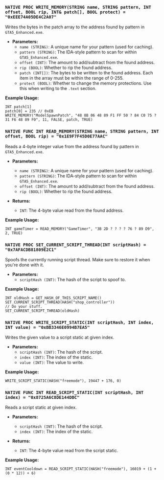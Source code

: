 ### `NATIVE PROC WRITE_MEMORY(STRING name, STRING pattern, INT offset, BOOL rip, INT& patch[], BOOL protect) = "0xEEE74A05DE4C2A07"`

Writes the bytes in the patch array to the address found by pattern in `GTA5_Enhanced.exe`.

- **Parameters:**
  - `name (STRING)`: A unique name for your pattern (used for caching).
  - `pattern (STRING)`: The IDA-style pattern to scan for within `GTA5_Enhanced.exe`.
  - `offset (INT)`: The amount to add/subtract from the found address.
  - `rip (BOOL)`: Whether to rip the found address.
  - `patch (INT[])`: The bytes to be written to the found address. Each item in the array must be within the range of 0-255.
  - `protect (BOOL)`: Whether to change the memory protections. Use this when writing to the `.text` section.

**Example Usage:**
```
INT patch[1]
patch[0] = 235 // 0xEB
WRITE_MEMORY("ModelSpawnPatch", "48 8B 06 48 89 F1 FF 50 ? 84 C0 75 ? 31 F6 48 89 F0", 11, FALSE, patch, TRUE)
```

### `NATIVE FUNC INT READ_MEMORY(STRING name, STRING pattern, INT offset, BOOL rip) = "0x1E9F7F45D0E77AAC"`

Reads a 4-byte integer value from the address found by pattern in `GTA5_Enhanced.exe`.

- **Parameters:**
  - `name (STRING)`: A unique name for your pattern (used for caching).
  - `pattern (STRING)`: The IDA-style pattern to scan for within `GTA5_Enhanced.exe`.
  - `offset (INT)`: The amount to add/subtract from the found address.
  - `rip (BOOL)`: Whether to rip the found address.

- **Returns:**
  - `INT`: The 4-byte value read from the found address.

**Example Usage:**
```
INT gameTimer = READ_MEMORY("GameTimer", "3B 2D ? ? ? ? 76 ? 89 D9", 2, TRUE)
```

### `NATIVE PROC SET_CURRENT_SCRIPT_THREAD(INT scriptHash) = "0x7AFACDB81809E2C1"`

Spoofs the currently running script thread. Make sure to restore it when you're done with it.

- **Parameters:**
  - `scriptHash (INT)`: The hash of the script to spoof to.

**Example Usage:**
```
INT oldHash = GET_HASH_OF_THIS_SCRIPT_NAME()
SET_CURRENT_SCRIPT_THREAD(HASH("shop_controller"))
// Do your stuff.
SET_CURRENT_SCRIPT_THREAD(oldHash)
```

### `NATIVE PROC WRITE_SCRIPT_STATIC(INT scriptHash, INT index, INT value) = "0xBB3346E0994B7EA5"`

Writes the given value to a script static at given index.

- **Parameters:**
  - `scriptHash (INT)`: The hash of the script.
  - `index (INT)`: The index of the static.
  - `value (INT)`: The value to write.

**Example Usage:**
```
WRITE_SCRIPT_STATIC(HASH("freemode"), 19447 + 176, 0)
```

### `NATIVE FUNC INT READ_SCRIPT_STATIC(INT scriptHash, INT index) = "0x8725A6C8DE144DBC"`

Reads a script static at given index.

- **Parameters:**
  - `scriptHash (INT)`: The hash of the script.
  - `index (INT)`: The index of the static.

- **Returns:**
  - `INT`: The 4-byte value read from the script static.

**Example Usage:**
```
INT eventCooldown = READ_SCRIPT_STATIC(HASH("freemode"), 16019 + (1 + (0 * 12)) + 6)
```